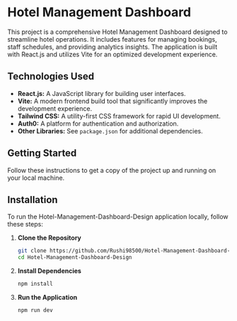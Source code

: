 # Hotel Management Dashboard

This project is a comprehensive Hotel Management Dashboard designed to streamline hotel operations. It includes features for managing bookings, staff schedules, and providing analytics insights. The application is built with React.js and utilizes Vite for an optimized development experience.

## Technologies Used

- **React.js:** A JavaScript library for building user interfaces.
- **Vite:** A modern frontend build tool that significantly improves the development experience.
- **Tailwind CSS:** A utility-first CSS framework for rapid UI development.
- **Auth0:** A platform for authentication and authorization.
- **Other Libraries:** See `package.json` for additional dependencies.


## Getting Started

Follow these instructions to get a copy of the project up and running on your local machine.

## Installation
To run the Hotel-Management-Dashboard-Design application locally, follow these steps:

1. **Clone the Repository**
   ```bash
   git clone https://github.com/Rushi98500/Hotel-Management-Dashboard-Design.git
   cd Hotel-Management-Dashboard-Design

2. **Install Dependencies**
   ```bash
   npm install

3. **Run the Application**
   ```bash
   npm run dev
 





